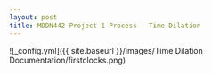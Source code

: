 ```yaml
---
layout: post
title: MDDN442 Project 1 Process - Time Dilation
---
```


![_config.yml]({{ site.baseurl }}/images/Time Dilation Documentation/firstclocks.png)

